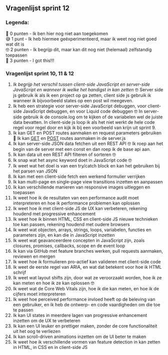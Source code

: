 ## Vragenlijst sprint 12

### Legenda: <br>
🫣 0 punten - Ik ben hier nog niet aan toegekomen <br>
😅 1 punt   - Ik heb hiermee geëxperimenteerd, maar ik weet nog niet goed wat dit is <br>
🤓 2 punten - Ik begrijp dit, maar kan dit nog niet (helemaal) zelfstandig toepassen <br>
🍗 3 punten - I got this!!! <br>

### Vragenlijst sprint 10, 11 & 12
1. *Ik begrijp het verschil tussen client-side JavaScript en server-side JavaScript en wanneer ik welke het handigst in kan zetten* 🤓 Server side js gebruik ik als ik een project op ga zetten, client side js gebruik ik wanneer ik bijvoorbeeld states op een post wil meegeven.
2. Ik heb een strategie voor server-side JavaScript debuggen, voor client-side JavaScript debuggen, en voor Liquid code debuggen 🤓 In server-side gebruik ik de console.log om te kijken of de variabelen wel de juiste data bevatten. In client-side js loop ik als het niet werkt de hele code regel voor regel door en kijk ik bij een voorbeeld van krijn uit sprint 9. 
3. Ik kan GET en POST routes aanmaken en request parameters gebruiken 🍗 Ik kan [GET](https://github.com/AnoukdeRooij24/proof-of-concept/blob/main/server.js#L21-L51) en [POST](https://github.com/AnoukdeRooij24/proof-of-concept/blob/main/server.js#L242-L289) routes aanmaken in de server.js
4. Ik kan server-side JSON data fetchen uit een REST API 🤓 Ik roep aan het begin van de server met een const en dan roep ik de base api aan.
5. Ik kan data uit een REST API filteren of sorteren 🤓 
6. Ik snap wat het async keyword doet in JavaScript code 🤓
7. Ik weet wat het doel is van een try/catch block en kan het gebruiken bij het parsen van JSON 
8. Ik kan met een client-side fetch een werkend formulier verrijken 
9. Ik kan multi-page en single-page view transitions inzetten en aanpassen
10. Ik kan verschillende manieren van responsive images uitleggen en toepassen
11. Ik weet hoe ik de resultaten van een performance audit moet interpreteren en hoe ik performance problemen kan oplossen
12. Ik weet hoe ik met client-side JS de UX kan verbeteren, rekening houdend met progressive enhancement
13. Ik weet hoe ik binnen HTML, CSS en client-side JS nieuwe technieken toe kan passen, rekening houdend met oudere browsers
14. Ik weet wat objecten, arrays, strings, loops, variabelen, functies en parameters zijn, en kan die in JavaScript inzetten
15. Ik weet wat geavanceerdere concepten in JavaScript zijn, zoals closures, promises, callbacks, scope en de event loop
16. Ik kan via GitHub met feature branches werken, pull requests aanmaken, reviewen en mergen
17. Ik weet hoe ik formulieren pro-actief kan valideren met client-side code
18. Ik weet de eerste regel van ARIA, en wat dat betekent voor hoe ik HTML schrijf
19. Ik weet wat layout shifts zijn, door wat ze veroorzaakt worden, hoe ik ze kan meten en hoe ik ze kan oplossen 🤓
20. Ik weet wat de Core Web Vitals zijn, hoe ik die kan meten, en hoe ik de cijfers moet interpreteren
21. Ik weet hoe perceived performance invloed heeft op de beleving van een gebruiker, en ik heb de ontwerp- en code vaardigheden om die toe te passen
22. Ik kan UI states in meerdere lagen van progressive enhancement inzetten om de UX te verbeteren
23. Ik kan een UI leuker en prettiger maken, zonder de core functionaliteit uit het oog te verliezen
24. Ik kan scroll-driven animations inzetten om de UI beter te maken
25. Ik weet hoe ik verschillende vormen van feature detection in kan zetten in HTML, in CSS en in client-side JS